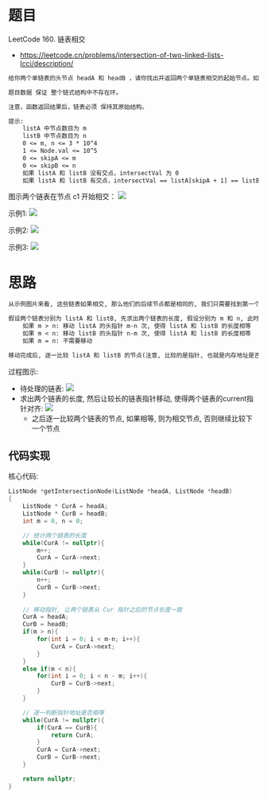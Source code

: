 # 题目
LeetCode 160. 链表相交
- https://leetcode.cn/problems/intersection-of-two-linked-lists-lcci/description/

```txt
给你两个单链表的头节点 headA 和 headB ，请你找出并返回两个单链表相交的起始节点。如果两个链表没有交点，返回 null 。

题目数据 保证 整个链式结构中不存在环。

注意，函数返回结果后，链表必须 保持其原始结构。

提示:
    listA 中节点数目为 m
    listB 中节点数目为 n
    0 <= m, n <= 3 * 10^4
    1 <= Node.val <= 10^5
    0 <= skipA <= m
    0 <= skipB <= n
    如果 listA 和 listB 没有交点，intersectVal 为 0
    如果 listA 和 listB 有交点，intersectVal == listA[skipA + 1] == listB[skipB + 1]
```
图示两个链表在节点 c1 开始相交：
![](https://code-thinking-1253855093.file.myqcloud.com/pics/20211219221657.png)

示例1:
![](https://code-thinking-1253855093.file.myqcloud.com/pics/20211219221723.png)

示例2:
![](https://code-thinking-1253855093.file.myqcloud.com/pics/20211219221749.png)

示例3:
![](https://code-thinking-1253855093.file.myqcloud.com/pics/20211219221812.png)

# 思路
```txt
从示例图片来看, 这些链表如果相交, 那么他们的后续节点都是相同的, 我们只需要找到第一个相交的位置即可.

假设两个链表分别为 listA 和 listB, 先求出两个链表的长度, 假设分别为 m 和 n, 此时:
    如果 m > n: 移动 listA 的头指针 m-n 次, 使得 listA 和 listB 的长度相等
    如果 m < n: 移动 listB 的头指针 n-m 次, 使得 listA 和 listB 的长度相等
    如果 m = n: 不需要移动

移动完成后, 逐一比较 listA 和 listB 的节点(注意, 比较的是指针, 也就是内存地址是否相等!), 如果相等, 则为相交节点, 否则继续比较下一个节点.
```

过程图示:
- 待处理的链表:
    ![](https://code-thinking.cdn.bcebos.com/pics/%E9%9D%A2%E8%AF%95%E9%A2%9802.07.%E9%93%BE%E8%A1%A8%E7%9B%B8%E4%BA%A4_1.png)
- 求出两个链表的长度, 然后让较长的链表指针移动, 使得两个链表的current指针对齐:
    ![](https://code-thinking.cdn.bcebos.com/pics/%E9%9D%A2%E8%AF%95%E9%A2%9802.07.%E9%93%BE%E8%A1%A8%E7%9B%B8%E4%BA%A4_2.png)
  - 之后逐一比较两个链表的节点, 如果相等, 则为相交节点, 否则继续比较下一个节点

## 代码实现
核心代码:
```cpp
ListNode *getIntersectionNode(ListNode *headA, ListNode *headB) 
{
    ListNode * CurA = headA;
    ListNode * CurB = headB;
    int m = 0, n = 0;

    // 统计两个链表的长度
    while(CurA != nullptr){
        m++;
        CurA = CurA->next;
    } 
    while(CurB != nullptr){
        n++;
        CurB = CurB->next;
    }
    
    // 移动指针, 让两个链表从 Cur 指针之后的节点长度一致
    CurA = headA;
    CurB = headB;
    if(m > n){
        for(int i = 0; i < m-n; i++){
            CurA = CurA->next;
        }
    }
    else if(m < n){
        for(int i = 0; i < n - m; i++){
            CurB = CurB->next;
        }
    }

    // 逐一判断指针地址是否相等
    while(CurA != nullptr){
        if(CurA == CurB){
            return CurA;
        }
        CurA = CurA->next;
        CurB = CurB->next;
    }

    return nullptr;
}
```
